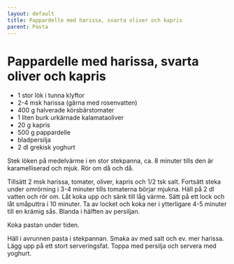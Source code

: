 ```yaml
---
layout: default
title: Pappardelle med harissa, svarta oliver och kapris
parent: Pasta
---
```

# Pappardelle med harissa, svarta oliver och kapris

- 1 stor lök i tunna klyftor
- 2-4 msk harissa (gärna med rosenvatten)
- 400 g halverade körsbärstomater
- 1 liten burk urkärnade kalamataoliver
- 20 g kapris
- 500 g pappardelle
- bladpersilja
- 2 dl grekisk yoghurt
 
Stek löken på medelvärme i en stor stekpanna, ca. 8 minuter tills den är karamelliserad och mjuk. Rör om då och då.

Tillsätt 2 msk harissa, tomater, oliver, kapris och 1/2 tsk salt. Fortsätt steka under omrörning i 3-4 minuter tills
tomaterna börjar mjukna. Häll på 2 dl vatten och rör om. Låt koka upp och sänk till låg värme. Sätt på ett lock och låt
småputtra i 10 minuter. Ta av locket och koka ner i ytterligare 4-5 minuter till en krämig sås. Blanda i hälften av
persiljan.

Koka pastan under tiden.

Häll i avrunnen pasta i stekpannan. Smaka av med salt och ev. mer harissa. Lägg upp på ett stort serveringsfat. Toppa
med persilja och servera med yoghurt.